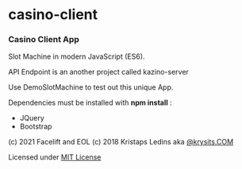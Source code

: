 # casino-client

### Casino Client App

Slot Machine in modern JavaScript (ES6).

API Endpoint is an another project called kazino-server

Use DemoSlotMachine to test out this unique App.

Dependencies must be installed with __npm install__ :
* JQuery
* Bootstrap

(c) 2021 Facelift and EOL
(c) 2018 Kristaps Ledins aka [@krysits.COM](http://krysits.com)

Licensed under [MIT License](../blob/master/LICENSE)
